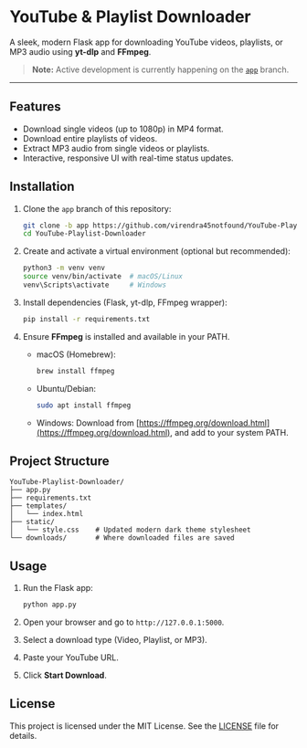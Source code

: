 # YouTube & Playlist Downloader

A sleek, modern Flask app for downloading YouTube videos, playlists, or MP3 audio using **yt-dlp** and **FFmpeg**.

> **Note:** Active development is currently happening on the [`app`](https://github.com/virendra45notfound/YouTube-Playlist-Downloader/tree/app) branch.

---

## Features

* Download single videos (up to 1080p) in MP4 format.
* Download entire playlists of videos.
* Extract MP3 audio from single videos or playlists.
* Interactive, responsive UI with real-time status updates.

## Installation

1. Clone the `app` branch of this repository:

   ```bash
   git clone -b app https://github.com/virendra45notfound/YouTube-Playlist-Downloader.git
   cd YouTube-Playlist-Downloader
   ```
2. Create and activate a virtual environment (optional but recommended):

   ```bash
   python3 -m venv venv
   source venv/bin/activate  # macOS/Linux
   venv\Scripts\activate     # Windows
   ```
3. Install dependencies (Flask, yt-dlp, FFmpeg wrapper):

   ```bash
   pip install -r requirements.txt
   ```
4. Ensure **FFmpeg** is installed and available in your PATH.

   * macOS (Homebrew):

     ```bash
     brew install ffmpeg
     ```
   * Ubuntu/Debian:

     ```bash
     sudo apt install ffmpeg
     ```
   * Windows:
     Download from [https://ffmpeg.org/download.html](https://ffmpeg.org/download.html), and add to your system PATH.

## Project Structure

```
YouTube-Playlist-Downloader/
├── app.py
├── requirements.txt
├── templates/
│   └── index.html
├── static/
│   └── style.css    # Updated modern dark theme stylesheet
└── downloads/       # Where downloaded files are saved
```

## Usage

1. Run the Flask app:

   ```bash
   python app.py
   ```
2. Open your browser and go to `http://127.0.0.1:5000`.
3. Select a download type (Video, Playlist, or MP3).
4. Paste your YouTube URL.
5. Click **Start Download**.


## License

This project is licensed under the MIT License. See the [LICENSE](https://opensource.org/licenses/MIT) file for details.
